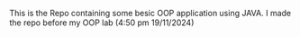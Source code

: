 This is the Repo containing some besic OOP application using JAVA. I made the repo before my OOP lab (4:50 pm 19/11/2024)
